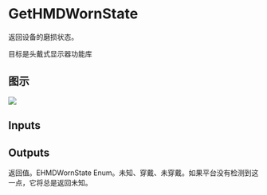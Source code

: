 # GetHMDWornState

返回设备的磨损状态。

目标是头戴式显示器功能库

## 图示

![]($-20221218-19234589.png)

## Inputs

## Outputs

返回值。EHMDWornState Enum。未知、穿戴、未穿戴。如果平台没有检测到这一点，它将总是返回未知。
